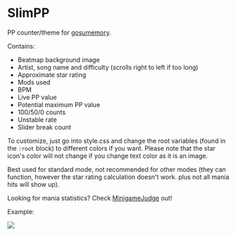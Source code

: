 # SlimPP

PP counter/theme for [gosumemory](https://github.com/l3lackShark/gosumemory).

Contains:

- Beatmap background image
- Artist, song name and difficulty (scrolls right to left if too long)
- Approximate star rating
- Mods used
- BPM
- Live PP value
- Potential maximum PP value
- 100/50/0 counts
- Unstable rate
- Slider break count

To customize, just go into style.css and change the root variables (found in the `:root` block) to different colors if you want. Please note that the star icon's color will not change if you change text color as it is an image.

Best used for standard mode, not recommended for other modes (they can function, however the star rating calculation doesn't work. plus not all mania hits will show up).

Looking for mania statistics? Check [MinigameJudge](https://github.com/vysiondev/MinigameJudge) out!

Example:

![](https://media.discordapp.net/attachments/622937123338584074/1024986638524350494/unknown.png)

